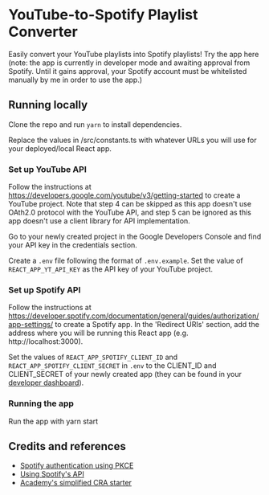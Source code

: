 # YouTube-to-Spotify Playlist Converter

Easily convert your YouTube playlists into Spotify playlists! Try the app here (note: the app is currently in developer mode and awaiting approval from Spotify. Until it gains approval, your Spotify account must be whitelisted manually by me in order to use the app.)

## Running locally

Clone the repo and run `yarn` to install dependencies.

Replace the values in /src/constants.ts with whatever URLs you will use for your deployed/local React app.

### Set up YouTube API

Follow the instructions at <a href="https://developers.google.com/youtube/v3/getting-started">https://developers.google.com/youtube/v3/getting-started</a> to create a YouTube project. Note that step 4 can be skipped as this app doesn't use OAth2.0 protocol with the YouTube API, and step 5 can be ignored as this app doesn't use a client library for API implementation.

Go to your newly created project in the Google Developers Console and find your API key in the credentials section.

Create a `.env` file following the format of `.env.example`. Set the value of `REACT_APP_YT_API_KEY` as the API key of your YouTube project.

### Set up Spotify API

Follow the instructions at <a href="https://developer.spotify.com/documentation/general/guides/authorization/app-settings/">https://developer.spotify.com/documentation/general/guides/authorization/app-settings/</a> to create a Spotify app. In the 'Redirect URIs' section, add the address where you will be running this React app (e.g. http://localhost:3000).

Set the values of `REACT_APP_SPOTIFY_CLIENT_ID` and `REACT_APP_SPOTIFY_CLIENT_SECRET` in `.env` to the CLIENT_ID and CLIENT_SECRET of your newly created app (they can be found in your <a href="https://developer.spotify.com/dashboard/applications">developer dashboard</a>).

### Running the app

Run the app with yarn start

## Credits and references

- <a href="https://github.com/tobika/spotify-auth-PKCE-example/blob/main/public/main.js">Spotify authentication using PKCE</a>
- <a href="https://youtu.be/1vR3m0HupGI">Using Spotify's API</a>
- <a href="https://github.com/WeAreAcademy/academy-react-starter">Academy's simplified CRA starter</a>